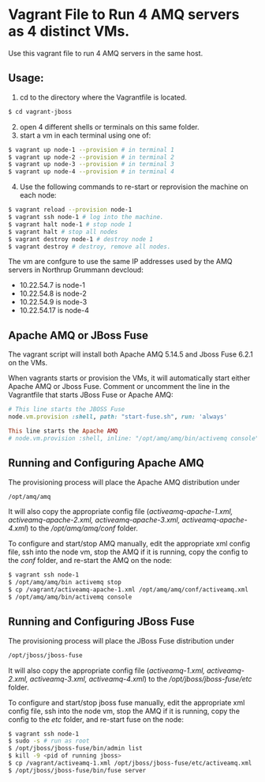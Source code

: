 # Vagrant File to Run 4 AMQ servers as 4 distinct VMs.

Use this vagrant file to run 4 AMQ servers in the same host.

## Usage:

1. cd to the directory where the Vagrantfile is located.
```bash
$ cd vagrant-jboss
```
2. open 4 different shells or terminals on this same folder.
3. start a vm in each terminal using one of:
```bash
$ vagrant up node-1 --provision # in terminal 1
$ vagrant up node-2 --provision # in terminal 2
$ vagrant up node-3 --provision # in terminal 3
$ vagrant up node-4 --provision # in terminal 4
```

4. Use the following commands to re-start or reprovision the machine on each node:
```bash
$ vagrant reload --provision node-1
$ vagrant ssh node-1 # log into the machine.
$ vagrant halt node-1 # stop node 1
$ vagrant halt # stop all nodes
$ vagrant destroy node-1 # destroy node 1
$ vagrant destroy # destroy, remove all nodes.
```

The vm are confgure to use the same IP addresses used by the AMQ servers in Northrup Grummann devcloud:
* 10.22.54.7 is node-1
* 10.22.54.8 is node-2
* 10.22.54.9 is node-3
* 10.22.54.17 is node-4

## Apache AMQ or JBoss Fuse

The vagrant script will install both Apache AMQ 5.14.5 and Jboss Fuse 6.2.1 on the VMs.

When vagrants starts or provision the VMs, it will automatically start either Apache AMQ or Jboss Fuse.
Comment or uncomment the line in the Vagrantfile that starts JBoss Fuse or Apache AMQ:
```ruby
# This line starts the JBOSS Fuse
node.vm.provision :shell, path: "start-fuse.sh", run: 'always'

This line starts the Apache AMQ
# node.vm.provision :shell, inline: "/opt/amq/amq/bin/activemq console", run: 'always'
```

## Running and Configuring Apache AMQ

The provisioning process will place the Apache AMQ distribution under
```bash
/opt/amq/amq
```

It will also copy the appropriate config file
(*activeamq-apache-1.xml, activeamq-apache-2.xml, activeamq-apache-3.xml, activeamq-apache-4.xml*) to the
*/opt/amq/amq/conf* folder.

To configure and start/stop AMQ manually, edit the appropriate xml config file, ssh into the node vm, stop the AMQ if it
is running, copy the config to the *conf* folder, and re-start the AMQ on the node:
```bash
$ vagrant ssh node-1
$ /opt/amq/amq/bin activemq stop
$ cp /vagrant/activeamq-apache-1.xml /opt/amq/amq/conf/activeamq.xml
$ /opt/amq/amq/bin/activemq console
```


## Running and Configuring JBoss Fuse

The provisioning process will place the JBoss Fuse distribution under
```bash
/opt/jboss/jboss-fuse
```

It will also copy the appropriate config file
(*activeamq-1.xml, activeamq-2.xml, activeamq-3.xml, activeamq-4.xml*) to the
*/opt/jboss/jboss-fuse/etc* folder.

To configure and start/stop jboss fuse  manually, edit the appropriate xml config file, ssh into the node vm, stop the AMQ if it
is running, copy the config to the *etc* folder, and re-start fuse on the node:
```bash
$ vagrant ssh node-1
$ sudo -s # run as root
$ /opt/jboss/jboss-fuse/bin/admin list
$ kill -9 <pid of running jboss>
$ cp /vagrant/activeamq-1.xml /opt/jboss/jboss-fuse/etc/activeamq.xml
$ /opt/jboss/jboss-fuse/bin/fuse server
```
